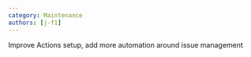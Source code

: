 ```yaml
---
category: Maintenance
authors: [j-f1]
---
```


Improve Actions setup, add more automation around issue management
